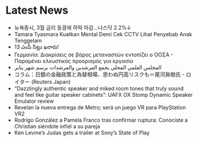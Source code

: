 # Latest News
-  뉴욕증시, 3월 금리 동결에 하락 마감…나스닥 2.2%↓
-  Tamara Tyasmara Kuatkan Mental Demi Cek CCTV Lihat Penyebab Anak Tenggelam
-  13 ఎంపీ సీట్లు ఖరారు!
-  Γερμανία: Διακρίσεις σε βάρος μεταναστών εντοπίζει ο ΟΟΣΑ - Παραμένει ελκυστικός προορισμός για εργασία
-  المجلس العلمي المحلي يجمع المرشدين والمرشدات برسم شهر يناير
-  コラム：日銀の金融政策と為替相場、思わぬ円高リスクも＝尾河眞樹氏 - ロイター (Reuters Japan)
-  “Dazzlingly authentic speaker and miked room tones that truly sound and feel like guitar speaker cabinets”: UAFX OX Stomp Dynamic Speaker Emulator review
-  Revelan la nueva entrega de Metro; será un juego VR para PlayStation VR2
-  Rodrigo González a Pamela Franco tras confirmar ruptura: Conociste a Christian siéndole infiel a su pareja
-  Ken Levine’s Judas gets a trailer at Sony’s State of Play
